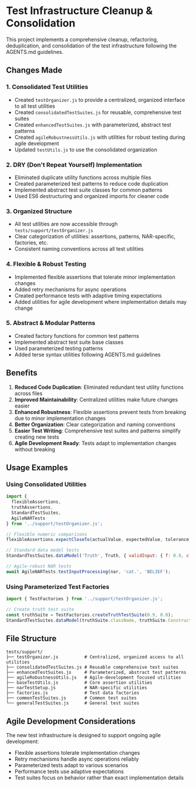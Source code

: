 # Test Infrastructure Cleanup & Consolidation

This project implements a comprehensive cleanup, refactoring, deduplication, and consolidation of the test
infrastructure following the AGENTS.md guidelines.

## Changes Made

### 1. Consolidated Test Utilities

- Created `testOrganizer.js` to provide a centralized, organized interface to all test utilities
- Created `consolidatedTestSuites.js` for reusable, comprehensive test suites
- Created `enhancedTestSuites.js` with parameterized, abstract test patterns
- Created `agileRobustnessUtils.js` with utilities for robust testing during agile development
- Updated `testUtils.js` to use the consolidated organization

### 2. DRY (Don't Repeat Yourself) Implementation

- Eliminated duplicate utility functions across multiple files
- Created parameterized test patterns to reduce code duplication
- Implemented abstract test suite classes for common patterns
- Used ES6 destructuring and organized imports for cleaner code

### 3. Organized Structure

- All test utilities are now accessible through `tests/support/testOrganizer.js`
- Clear categorization of utilities: assertions, patterns, NAR-specific, factories, etc.
- Consistent naming conventions across all test utilities

### 4. Flexible & Robust Testing

- Implemented flexible assertions that tolerate minor implementation changes
- Added retry mechanisms for async operations
- Created performance tests with adaptive timing expectations
- Added utilities for agile development where implementation details may change

### 5. Abstract & Modular Patterns

- Created factory functions for common test patterns
- Implemented abstract test suite base classes
- Used parameterized testing patterns
- Added terse syntax utilities following AGENTS.md guidelines

## Benefits

1. **Reduced Code Duplication**: Eliminated redundant test utility functions across files
2. **Improved Maintainability**: Centralized utilities make future changes easier
3. **Enhanced Robustness**: Flexible assertions prevent tests from breaking due to minor implementation changes
4. **Better Organization**: Clear categorization and naming conventions
5. **Easier Test Writing**: Comprehensive test suites and patterns simplify creating new tests
6. **Agile Development Ready**: Tests adapt to implementation changes without breaking

## Usage Examples

### Using Consolidated Utilities

```javascript
import { 
  flexibleAssertions, 
  truthAssertions,
  StandardTestSuites,
  AgileNARTests
} from '../support/testOrganizer.js';

// Flexible numeric comparisons
flexibleAssertions.expectCloseTo(actualValue, expectedValue, tolerance);

// Standard data model tests
StandardTestSuites.dataModel('Truth', Truth, { validInput: { f: 0.9, c: 0.8 } });

// Agile-robust NAR tests
await AgileNARTests.testInputProcessing(nar, 'cat.', 'BELIEF');
```

### Using Parameterized Test Factories

```javascript
import { TestFactories } from '../support/testOrganizer.js';

// Create truth test suite
const truthSuite = TestFactories.createTruthTestSuite(0.9, 0.8);
StandardTestSuites.dataModel(truthSuite.className, truthSuite.Constructor, truthSuite.options);
```

## File Structure

```
tests/support/
├── testOrganizer.js          # Centralized, organized access to all utilities
├── consolidatedTestSuites.js # Reusable comprehensive test suites
├── enhancedTestSuites.js     # Parameterized, abstract test patterns
├── agileRobustnessUtils.js   # Agile-development focused utilities
├── baseTestUtils.js          # Core assertion utilities
├── narTestSetup.js           # NAR-specific utilities
├── factories.js              # Test data factories
├── commonTestSuites.js       # Common test suites
└── generalTestSuites.js      # General test suites
```

## Agile Development Considerations

The new test infrastructure is designed to support ongoing agile development:

- Flexible assertions tolerate implementation changes
- Retry mechanisms handle async operations reliably
- Parameterized tests adapt to various scenarios
- Performance tests use adaptive expectations
- Test suites focus on behavior rather than exact implementation details